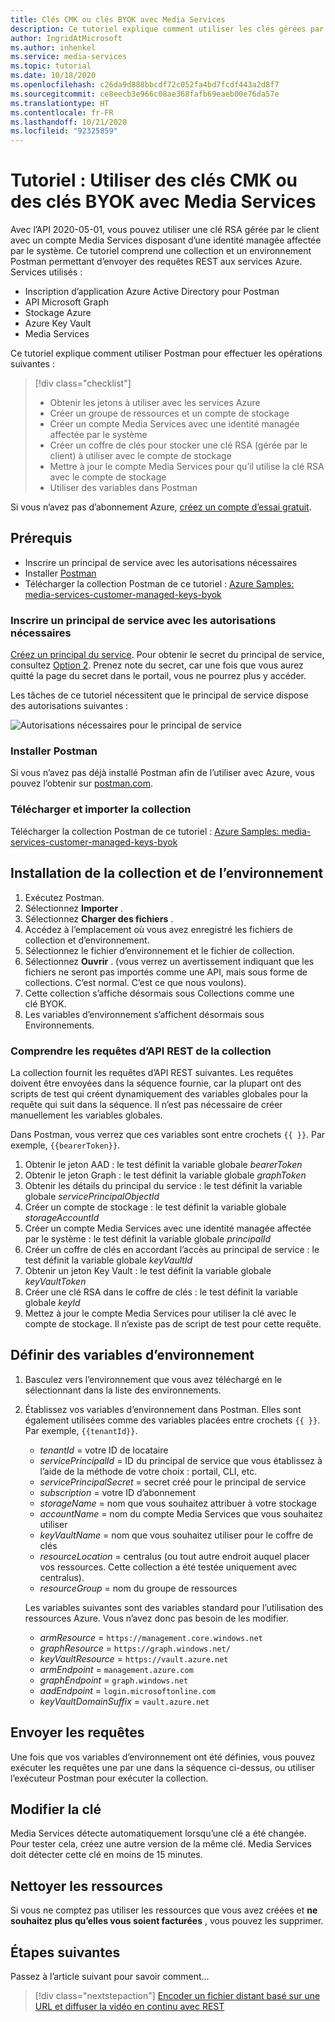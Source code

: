 ```yaml
---
title: Clés CMK ou clés BYOK avec Media Services
description: Ce tutoriel explique comment utiliser les clés gérées par le client avec un compte de stockage Media Services.
author: IngridAtMicrosoft
ms.author: inhenkel
ms.service: media-services
ms.topic: tutorial
ms.date: 10/18/2020
ms.openlocfilehash: c26da9d888bbcdf72c052fa4bd7fcdf443a2d8f7
ms.sourcegitcommit: ce8eecb3e966c08ae368fafb69eaeb00e76da57e
ms.translationtype: HT
ms.contentlocale: fr-FR
ms.lasthandoff: 10/21/2020
ms.locfileid: "92325859"
---
```

# <a name="tutorial-use-customer-managed-keys-or-bring-your-own-key-byok-with-media-services"></a>Tutoriel : Utiliser des clés CMK ou des clés BYOK avec Media Services

Avec l’API 2020-05-01, vous pouvez utiliser une clé RSA gérée par le client avec un compte Media Services disposant d’une identité managée affectée par le système.  Ce tutoriel comprend une collection et un environnement Postman permettant d’envoyer des requêtes REST aux services Azure.  Services utilisés :

- Inscription d’application Azure Active Directory pour Postman
- API Microsoft Graph
- Stockage Azure
- Azure Key Vault
- Media Services

Ce tutoriel explique comment utiliser Postman pour effectuer les opérations suivantes :

> [!div class="checklist"]
> * Obtenir les jetons à utiliser avec les services Azure
> * Créer un groupe de ressources et un compte de stockage
> * Créer un compte Media Services avec une identité managée affectée par le système
> * Créer un coffre de clés pour stocker une clé RSA (gérée par le client) à utiliser avec le compte de stockage
> * Mettre à jour le compte Media Services pour qu’il utilise la clé RSA avec le compte de stockage
> * Utiliser des variables dans Postman

Si vous n’avez pas d’abonnement Azure, [créez un compte d’essai gratuit](https://azure.microsoft.com/free/).

## <a name="prerequisites"></a>Prérequis

- Inscrire un principal de service avec les autorisations nécessaires
- Installer [Postman](https://www.postman.com)
- Télécharger la collection Postman de ce tutoriel : [Azure Samples: media-services-customer-managed-keys-byok](https://github.com/Azure-Samples/media-services-customer-managed-keys-byok)

### <a name="register-a-service-principal-with-the-needed-permissions"></a>Inscrire un principal de service avec les autorisations nécessaires

[Créez un principal du service](https://docs.microsoft.com/azure/active-directory/develop/howto-create-service-principal-portal).  Pour obtenir le secret du principal de service, consultez [Option 2](https://docs.microsoft.com/azure/active-directory/develop/howto-create-service-principal-portal#authentication-two-options).  Prenez note du secret, car une fois que vous aurez quitté la page du secret dans le portail, vous ne pourrez plus y accéder.

Les tâches de ce tutoriel nécessitent que le principal de service dispose des autorisations suivantes :

![Autorisations nécessaires pour le principal de service](./media/tutorial-byok/service-principal-permissions-1.png)

### <a name="install-postman"></a>Installer Postman

Si vous n’avez pas déjà installé Postman afin de l’utiliser avec Azure, vous pouvez l’obtenir sur [postman.com](https://www.postman.com/).

### <a name="download-and-import-the-collection"></a>Télécharger et importer la collection

Télécharger la collection Postman de ce tutoriel : [Azure Samples: media-services-customer-managed-keys-byok](https://github.com/Azure-Samples/media-services-customer-managed-keys-byok)

## <a name="installation-of-collection-and-environment"></a>Installation de la collection et de l’environnement

1. Exécutez Postman.
1. Sélectionnez **Importer** .
1. Sélectionnez **Charger des fichiers** .
1. Accédez à l’emplacement où vous avez enregistré les fichiers de collection et d’environnement.
1. Sélectionnez le fichier d’environnement et le fichier de collection.
1. Sélectionnez **Ouvrir** .  (vous verrez un avertissement indiquant que les fichiers ne seront pas importés comme une API, mais sous forme de collections.  C’est normal.  C’est ce que nous voulons).
1. Cette collection s’affiche désormais sous Collections comme une clé BYOK.
1. Les variables d’environnement s’affichent désormais sous Environnements.

### <a name="understand-the-rest-api-requests-in-the-collection"></a>Comprendre les requêtes d’API REST de la collection

La collection fournit les requêtes d’API REST suivantes. Les requêtes doivent être envoyées dans la séquence fournie, car la plupart ont des scripts de test qui créent dynamiquement des variables globales pour la requête qui suit dans la séquence. Il n’est pas nécessaire de créer manuellement les variables globales.

Dans Postman, vous verrez que ces variables sont entre crochets `{{ }}`.  Par exemple, `{{bearerToken}}`.

1. Obtenir le jeton AAD : le test définit la variable globale *bearerToken*
2. Obtenir le jeton Graph : le test définit la variable globale *graphToken*
3. Obtenir les détails du principal du service : le test définit la variable globale *servicePrincipalObjectId*
4. Créer un compte de stockage : le test définit la variable globale *storageAccountId*
5. Créer un compte Media Services avec une identité managée affectée par le système : le test définit la variable globale *principalId*
6. Créer un coffre de clés en accordant l’accès au principal de service : le test définit la variable globale *keyVaultId*
7. Obtenir un jeton Key Vault : le test définit la variable globale *keyVaultToken*
8. Créer une clé RSA dans le coffre de clés : le test définit la variable globale *keyId*
9. Mettez à jour le compte Media Services pour utiliser la clé avec le compte de stockage. Il n’existe pas de script de test pour cette requête.

## <a name="define-environment-variables"></a>Définir des variables d’environnement

1. Basculez vers l’environnement que vous avez téléchargé en le sélectionnant dans la liste des environnements.
1. Établissez vos variables d’environnement dans Postman. Elles sont également utilisées comme des variables placées entre crochets `{{ }}`.  Par exemple, `{{tenantId}}`.

    * *tenantId* = votre ID de locataire
    * *servicePrincipalId* = ID du principal de service que vous établissez à l’aide de la méthode de votre choix : portail, CLI, etc.
    * *servicePrincipalSecret* = secret créé pour le principal de service
    * *subscription* = votre ID d’abonnement
    * *storageName* = nom que vous souhaitez attribuer à votre stockage
    * *accountName* = nom du compte Media Services que vous souhaitez utiliser
    * *keyVaultName* = nom que vous souhaitez utiliser pour le coffre de clés
    * *resourceLocation* = centralus (ou tout autre endroit auquel placer vos ressources.  Cette collection a été testée uniquement avec centralus).
    * *resourceGroup* = nom du groupe de ressources

    Les variables suivantes sont des variables standard pour l’utilisation des ressources Azure. Vous n’avez donc pas besoin de les modifier.

    * *armResource* = `https://management.core.windows.net`
    * *graphResource* = `https://graph.windows.net/`
    * *keyVaultResource* = `https://vault.azure.net`
    * *armEndpoint* = `management.azure.com`
    * *graphEndpoint* = `graph.windows.net`
    * *aadEndpoint* = `login.microsoftonline.com`
    * *keyVaultDomainSuffix* = `vault.azure.net`

## <a name="send-the-requests"></a>Envoyer les requêtes

Une fois que vos variables d’environnement ont été définies, vous pouvez exécuter les requêtes une par une dans la séquence ci-dessus, ou utiliser l’exécuteur Postman pour exécuter la collection.

## <a name="change-the-key"></a>Modifier la clé

Media Services détecte automatiquement lorsqu’une clé a été changée.  Pour tester cela, créez une autre version de la même clé. Media Services doit détecter cette clé en moins de 15 minutes.

## <a name="clean-up-resources"></a>Nettoyer les ressources

Si vous ne comptez pas utiliser les ressources que vous avez créées et **ne souhaitez plus qu’elles vous soient facturées** , vous pouvez les supprimer.

## <a name="next-steps"></a>Étapes suivantes

Passez à l’article suivant pour savoir comment…
> [!div class="nextstepaction"]
> [Encoder un fichier distant basé sur une URL et diffuser la vidéo en continu avec REST](stream-files-tutorial-with-rest.md)
